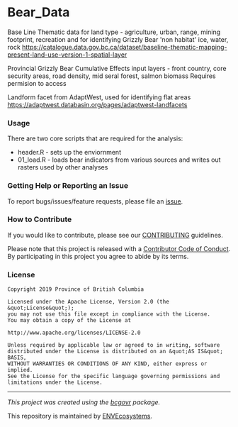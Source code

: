 <!-- Add a project state badge
See https://github.com/BCDevExchange/Our-Project-Docs/blob/master/discussion/projectstates.md
If you have bcgovr installed and you use RStudio, click the 'Insert BCDevex Badge' Addin. -->
Bear\_Data
==========

Base Line Thematic data for land type - agriculture, urban, range, mining footprint, recreation and for identifying Grizzly Bear 'non habitat' ice, water, rock <https://catalogue.data.gov.bc.ca/dataset/baseline-thematic-mapping-present-land-use-version-1-spatial-layer>

Provincial Grizzly Bear Cumulative Effects input layers - front country, core security areas, road density, mid seral forest, salmon biomass Requires permision to access

Landform facet from AdaptWest, used for identifying flat areas <https://adaptwest.databasin.org/pages/adaptwest-landfacets>

### Usage

There are two core scripts that are required for the analysis:

-   header.R - sets up the enviornment
-   01\_load.R - loads bear indicators from various sources and writes out rasters used by other analyses

### Getting Help or Reporting an Issue

To report bugs/issues/feature requests, please file an [issue](https://github.com/bcgov/Bear_Data/issues/).

### How to Contribute

If you would like to contribute, please see our [CONTRIBUTING](CONTRIBUTING.md) guidelines.

Please note that this project is released with a [Contributor Code of Conduct](CODE_OF_CONDUCT.md). By participating in this project you agree to abide by its terms.

### License

    Copyright 2019 Province of British Columbia

    Licensed under the Apache License, Version 2.0 (the &quot;License&quot;);
    you may not use this file except in compliance with the License.
    You may obtain a copy of the License at

    http://www.apache.org/licenses/LICENSE-2.0

    Unless required by applicable law or agreed to in writing, software distributed under the License is distributed on an &quot;AS IS&quot; BASIS,
    WITHOUT WARRANTIES OR CONDITIONS OF ANY KIND, either express or implied.
    See the License for the specific language governing permissions and limitations under the License.

------------------------------------------------------------------------

*This project was created using the [bcgovr](https://github.com/bcgov/bcgovr) package.*

This repository is maintained by [ENVEcosystems](https://github.com/orgs/bcgov/teams/envecosystems/members).
